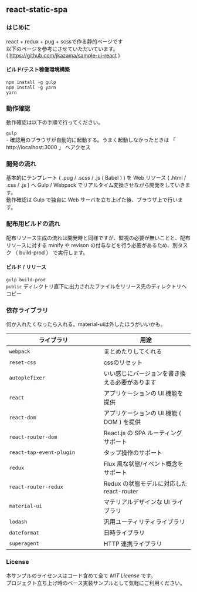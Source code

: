 react-static-spa
---

### はじめに

react + redux + pug + scssで作る静的ページです <br>
以下のページを参考にさせていただいています。 	<br>
( https://github.com/jkazama/sample-ui-react )


#### ビルド/テスト稼働環境構築

`npm install -g gulp` <br>
`npm install -g yarn` <br>
`yarn`

### 動作確認

動作確認は以下の手順で行ってください。

`gulp` <br>
    - 確認用のブラウザが自動的に起動する。うまく起動しなかったときは 「 http://localhost:3000 」 へアクセス

### 開発の流れ

基本的にテンプレート ( .pug / .scss / .js ( Babel ) ) を Web リソース ( .html / .css / .js ) へ Gulp / Webpack でリアルタイム変換させながら開発をしていきます。  
動作確認は Gulp で独自に Web サーバを立ち上げた後、ブラウザ上で行います。  

### 配布用ビルドの流れ

配布リソース生成の流れは開発時と同様ですが、監視の必要が無いことと、配布リソースに対する minify や revison の付与などを行う必要があるため、別タスク （ build-prod ） で実行します。

#### ビルド / リリース

`gulp build-prod` <br>
`public` ディレクトリ直下に出力されたファイルをリリース先のディレクトリへコピー


### 依存ライブラリ
何か入れたくなったら入れる。material-uiは外したほうがいいかも。

| ライブラリ           | 用途 |
| ----------------------- | ------------- |
| `webpack`　　　　　　　　　  | まとめたりしてくれる |
| `reset-css`　　　　　　　　　  | cssのリセット |
| `autoplefixer`　　　　　　　　　  | いい感じにバージョンを書き換える必要があります |
| `react`　　　　　　　　　  | アプリケーションの UI 機能を提供 |
| `react-dom`　　　　　　　  | アプリケーションの UI 機能 ( DOM ) を提供 |
| `react-router-dom`        | React.js の SPA ルーティングサポート |
| `react-tap-event-plugin` | タップ操作のサポート |
| `redux`                   | Flux 風な状態/イベント概念をサポート |
| `react-router-redux`      | Redux の状態モデルに対応した react-router |
| `material-ui`              | マテリアルデザインな UI ライブラリ |
| `lodash` 　　　　　　　　  | 汎用ユーティリティライブラリ |
| `dateformat`　　　　　　   | 日時ライブラリ |
| `superagent`             | HTTP 連携ライブラリ |

### License

本サンプルのライセンスはコード含めて全て *MIT License* です。  
プロジェクト立ち上げ時のベース実装サンプルとして気軽にご利用ください。
